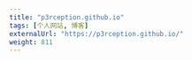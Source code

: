 ```yaml
---
title: "p3rception.github.io"
tags: [个人网站, 博客]
externalUrl: "https://p3rception.github.io/"
weight: 811
---
```

